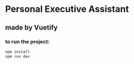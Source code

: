 # Personal Executive Assistant

## made by Vuetify

### to run the project:

```bash
npm install
npm run dev
```
